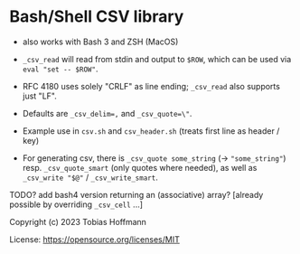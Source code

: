 # Bash/Shell CSV library

* also works with Bash 3 and ZSH (MacOS)

* `_csv_read` will read from stdin and output to `$ROW`, which can be used via `eval "set -- $ROW"`.

* RFC 4180 uses solely "CRLF" as line ending; `_csv_read` also supports just "LF".

* Defaults are `_csv_delim=,` and `_csv_quote=\"`.

* Example use in `csv.sh` and `csv_header.sh` (treats first line as header / key)

* For generating csv, there is `_csv_quote some_string` (-> `"some_string"`) resp. `_csv_quote_smart` (only quotes where needed),
  as well as `_csv_write "$@"` / `_csv_write_smart`.

TODO? add bash4 version returning an (associative) array? [already possible by overriding `_csv_cell` ...]

Copyright (c) 2023 Tobias Hoffmann

License: https://opensource.org/licenses/MIT

